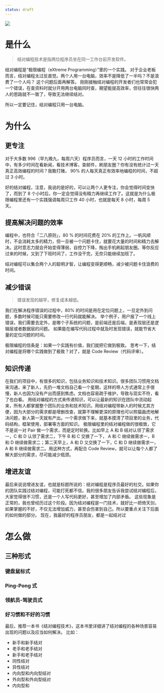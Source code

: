 ```yaml
---
status: draft
---
```

![](./_image/2017-03-30-07-16-35.png)

# 是什么
>结对编程技术是指两位程序员坐在同一工作台前开发软件。

结对编程是“极限编程（eXtreme Programming）”里的一个实践。
对于企业老板而言，结对编程太过反直觉。两个人用一台电脑，效率不是降低了一半吗？不是浪费了一个人吗？
这个问题后面再解答。
刚刚接触结对编程的开发者们也常常会犯一个错误，在查资料时就分开用两台电脑同时查，期望能提高效率，但往往很快两人的思路就不一致了，导致无法继续结对。

所以一定要记住，结对编程只用一台电脑。

# 为什么
## 更专注
对于大多数 996（早九晚九，每周六天）程序员而言，一天 12 小时的工作时间中，有多少时间在看新闻，看技术博客，查邮件，刷朋友圈？你有没有统计过一天真正高效编程的时间？我敢打赌， 90% 的人每天真正有效率地编程的时间，不超过 3 小时。

好的结对编程，注意，我说的是好的，可以让两个人更专注，你会觉得时间变快了，而到了 8 个小时后，你一定会觉得没有精力再继续工作了。这就是为什么极限编程里还有一个实践强调每周只工作 40 小时，也就是每天 8 小时，每周 5 天。

## 提高解决问题的效率
编程中，也符合「二八原则」，80 % 的时间花费在 20% 的工作上。一帆风顺时，不会消耗太多的精力，但一旦被一个问题卡住，就要花大量的时间和精力去解决。这时意志力就会开始变得薄弱，自控力下降，掏出手机刷起朋友圈。等你反应过来的时候，又到了下班时间了，工作没干完，无奈只能继续加班了。

结对编程可以集合两个人的聪明才智，让编程变得更顺畅，减少被问题卡住浪费的时间。

## 减少错误
>错误发现的越早，修复成本越低。

我们在解决程序错误的过程中，80% 的时间是用在定位问题上，一旦定外到问题，多数时候可能只需要修改一行代码就能解决。
举个例子，用户报了一个线上错误，我们需要去定外，是哪个子系统的问题，是前端还是后端，是表现层还是逻辑层或者数据层的问题。
如果能在编写代码过程中就及时发现错误，就能节省大量的定位问题的时间。

极限编程的信条是：如果一个实践有价值，我们就把它做到极致。
思考一下，结对编程是将哪个实践做到了极致？对了，就是 Code Review（代码评审）。

## 知识传递
在我们的项目中，有很多的知识，包括业务知识和技术知识。很多团队习惯用文档来沟通，来了新人，先扔一堆文档自己看一个星期，这样的带人方式通常上手很慢，新人也因为没有产出而感到焦虑。文档也容易疏于维护，导致与现实不符，看了也白看。
用结对编程的方式来传递知识，可以让最新的知识在团队中流动起来，所有人都掌握整个团队的业务和技术知识。用结对编程带新人的时候尤其方便，因为大部分的需求都是增删改查，就算不理解更深的原理也可以照猫画虎地解决问题，新人第一天就有产出。一个需求做下来，就基本摸清了项目里的业务，代码结构，框架使用，部署等方面的知识。
极限编程里的结对编程做的很极致，它不是说一对 Pair 做一个需求，而是定时轮换。比如早上 A 和 B 结对认领了需求一，C 和 D 认领了需求二，下午 B 和 C 交换了一下， A 和 C 继续做需求一，B 和 D 继续做需求二；第二天早上，A 和 D 又交换了一下，C 和 D 继续做需求一，A 和 B 继续做需求二。用这种方式，再配合 Code Review，就可以让每个人都了解大部分的需求，尽可能减少瓶颈。

## 增进友谊
最后来说说增进友谊，也就是标题所说的：结对编程是程序员最好的社交。如果你的团队实践过结对编程，可能打死都不信。我的很多朋友告诉我尝试结对编程后，大家觉得很不习惯，还是一个人写代码更好，甚至增加了内部矛盾。
这些现象是正常的，我也曾经历过这个阶段。因为结对编程是一门技术，就好比一把倚天剑，如果掌握的不好，不仅无法增加威力，甚至会伤害到自己。所以要重点关注下后面的如何做的部分。
现在，我最好的程序员朋友，都是一起结对过
# 怎么做
## 三种形式
### 键盘鼠标式
### Ping-Pong 式
### 领航员-驾驶员式
### 好习惯和不好的习惯

最后，推荐一本书《结对编程技术》，这本书里详细讲了结对编程的各种场景容易出现的问题以及应当如何解决。
比如：
* 新手和新手结对
* 老手和老手结对
* 新手和老手结对
* 同性结对
* 异性结对
* 内向型和内向型结对
* 外向型和外向型结对
* 内向型和